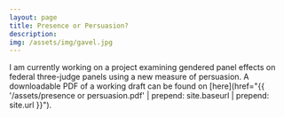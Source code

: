 ```yaml
---
layout: page
title: Presence or Persuasion?
description:
img: /assets/img/gavel.jpg
---
```


I am currently working on a project examining gendered panel effects on federal three-judge panels using a new measure of persuasion. A downloadable PDF of a working draft can be found on [here](href="{{ '/assets/presence or persuasion.pdf' | prepend: site.baseurl | prepend: site.url }}").
